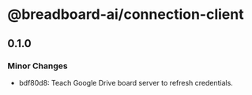 # @breadboard-ai/connection-client

## 0.1.0

### Minor Changes

- bdf80d8: Teach Google Drive board server to refresh credentials.
